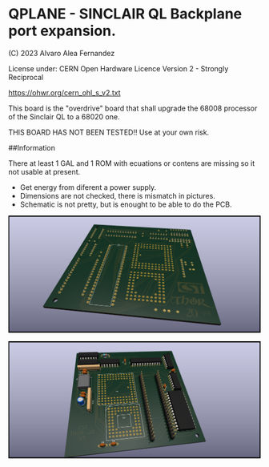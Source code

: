 # QPLANE - SINCLAIR QL Backplane port expansion.

(C) 2023 Alvaro Alea Fernandez

License under: CERN Open Hardware Licence Version 2 - Strongly Reciprocal

https://ohwr.org/cern_ohl_s_v2.txt

This board is the "overdrive" board that shall upgrade the 68008 processor of the Sinclair QL to a 68020 one.

THIS BOARD HAS NOT BEEN TESTED!! Use at your own risk.

##Information

There at least 1 GAL and 1 ROM with ecuations or contens are missing so it not usable at present.

* Get energy from diferent a power supply.
* Dimensions are not checked, there is mismatch in pictures.
* Schematic is not pretty, but is enought to be able to do the PCB.

![My image](Thor_20_CPU_Card_solderside.png)

![My image](Thor_20_CPU_Card_componentes.png)

